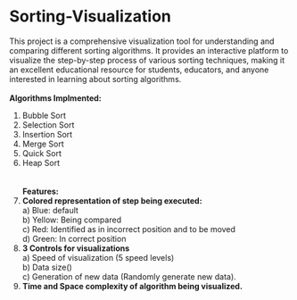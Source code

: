 # Sorting-Visualization
This project is a comprehensive visualization tool for understanding and comparing different sorting algorithms. It provides an interactive platform to visualize the step-by-step process of various sorting techniques, making it an excellent educational resource for students, educators, and anyone interested in learning about sorting algorithms.
<br><br>
<b>Algorithms Implmented: </b><br>
1) Bubble Sort <br>
2) Selection Sort <br>
3) Insertion Sort <br>
4) Merge Sort <br>
5) Quick Sort <br>
6) Heap Sort <br><br><br>
<b>Features: </b><br>
1) <b>Colored representation of step being executed: <br></b>
	a) Blue: default <br>
	b) Yellow: Being compared <br>
	c) Red: Identified as in incorrect position and to be moved <br>
	d) Green: In correct position <br>
2) <b>3 Controls for visualizations</b><br>
	a) Speed of visualization (5 speed levels)<br>
	b) Data size()<br>
	c) Generation of new data (Randomly generate new data).<br>
3) <b>Time and Space complexity of algorithm being visualized.</b>
